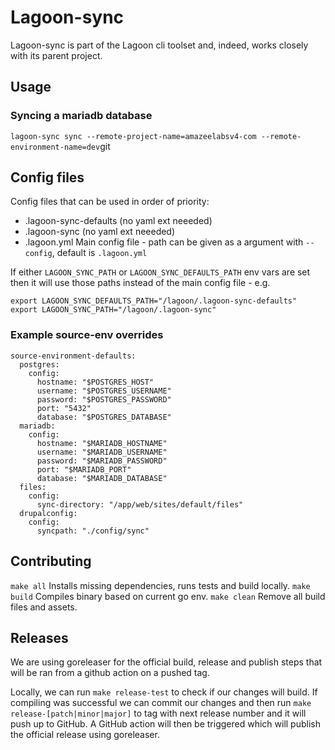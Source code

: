 # Lagoon-sync

Lagoon-sync is part of the Lagoon cli toolset and, indeed, works closely with its parent project.

## Usage

### Syncing a mariadb database

`lagoon-sync sync --remote-project-name=amazeelabsv4-com --remote-environment-name=dev`git


## Config files

Config files that can be used in order of priority:
- .lagoon-sync-defaults   (no yaml ext neeeded)
- .lagoon-sync            (no yaml ext neeeded)
- .lagoon.yml             Main config file - path can be given as a argument with `--config`, default is `.lagoon.yml`

If either `LAGOON_SYNC_PATH` or `LAGOON_SYNC_DEFAULTS_PATH` env vars are set then it will use those paths instead of the main config file - e.g.

`export LAGOON_SYNC_DEFAULTS_PATH="/lagoon/.lagoon-sync-defaults"`
`export LAGOON_SYNC_PATH="/lagoon/.lagoon-sync"`

### Example source-env overrides
```
source-environment-defaults:
  postgres:
    config:
      hostname: "$POSTGRES_HOST"
      username: "$POSTGRES_USERNAME"
      password: "$POSTGRES_PASSWORD"
      port: "5432"
      database: "$POSTGRES_DATABASE"
  mariadb:
    config:
      hostname: "$MARIADB_HOSTNAME"
      username: "$MARIADB_USERNAME"
      password: "$MARIADB_PASSWORD"
      port: "$MARIADB_PORT"
      database: "$MARIADB_DATABASE"
  files:
    config:
      sync-directory: "/app/web/sites/default/files"
  drupalconfig:
    config:
      syncpath: "./config/sync"
```

## Contributing

`make all`       Installs missing dependencies, runs tests and build locally.
`make build`     Compiles binary based on current go env.
`make clean`     Remove all build files and assets.

## Releases

We are using goreleaser for the official build, release and publish steps that will be ran from a github action on a pushed tag.

Locally, we can run `make release-test` to check if our changes will build. If compiling was successful we can commit our changes and then run `make release-[patch|minor|major]` to tag with next release number and it will push up to GitHub. A GitHub action will then be triggered which will publish the official release using goreleaser.